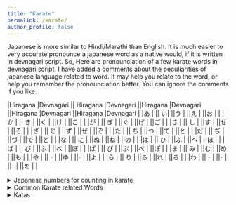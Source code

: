 ```yaml
---
title: "Karate"
permalink: /karate/
author_profile: false
---
```




Japanese is more similar to Hindi/Marathi than English. It is much easier to very accurate pronounce a japanese word as a native would, if it is written in devnagari script. So, Here are pronounciation of a few karate words in devnagari script. I have added a comments about the peculiarities of japanese language related to word. It may help you relate to the word, or help you remember the pronounciation better. You can ignore the comments if you like.

|Hiragana	|Devnagari  || Hiragana	|Devnagari  ||Hiragana	|Devnagari   ||Hiragana	|Devnagari  ||Hiragana |Devnagari  |
|あ	|  || い|  ||う	|   ||え	|  ||お |  |
|か	|  || き	|  ||く	|   ||け	|  ||こ |  |
|が	|  || ぎ	|  ||ぐ	|   ||げ	|  ||ご |  |
|さ	|  || し	|  ||す	|   ||せ	|  ||そ |  |
|ざ	|  || じ	|  ||ず	|   ||ぜ	|  ||ぞ |  |
|た	|  || ち	|  ||つ	|   ||て	|  ||と |  |
|だ	|  || ぢ	|  ||づ	|   ||で	|  ||ど |  |
|な	|  || に	|  ||ぬ	|   ||ね	|  ||の |  |
|は	|  || ひ	|  ||ふ	|   ||へ	|  ||ほ |  |
|ば	|  || び	|  ||ぶ	|   ||べ	|  ||ぼ |  |
|ぱ	|  || ぴ	|  ||ぷ	|   ||ぺ	|  ||ぽ |  |
|ま	|  || み	|  ||む	|   ||め	|  ||も |  |
|や	|  || -	|  ||ゆ	|   ||-	|  ||よ |  |
|ら	|  || り	|  ||る	|   ||れ	|  ||ろ |  |
|わ	|  || -	|  ||-  |   ||-	|  ||を |  |

<details>
	<summary> Japanese numbers for counting in karate</summary> 

<p>
	
## Japanese numbers

|Number|Hiragana|Kanji|English|Devnagari|Comment|
| :---: | :---: | :---: | :---: | :---: | :---: |
|0	|れい   |零   |rei	|रेई (झेरो)|Zero is used more often than rei|
|1	|いち   |一   |ichi	| इची      | --- |
|2	|に     |二	|ni 	| नी        | --- |
|3	|さん   |三   |san	| सान      | --- |
|4	|し     |四   |shi	| शी        |Sounds like しん (Shin - Death). Avoided|
|4	|よん   |四   |yon	| योन      | Used most often|
|5	|ご     |五	|go	        | गो        | --- |
|6	|ろく   |六   |roku	| रोकु      | --- |
|7	|しち   |七   |shichi |शीची     |Sounds like しん (Shin - Death). Avoided|
|7	|なな   |七   |nana	|नाना      | Used most often |
|8	|はち   |八   |hachi	|हाची      | --- |
|9	|く     |九   |ku     |कू        | --- |
|9	|きゅう |九   |kyuu	|क्यूऊ     | Used most often|
|10	|じゅう |十   |juu	|ज्यूऊ     | --- |
|11	|じゅう + いち |十 +  一  |jyuu + ichi	|ज्यूऊ + इची | Keep adding ichi, ni, san to jyuu |
| ...	| ... |... |...	| ...     | --- |
|20	|に + じゅう |二 + 十   |ni + juu	|नी + ज्यूऊ | For age it is hatachi not nijyuu, as you become adult at 20 years old|
| ...	| ... |... |...	| ...     | --- |
|100| ひゃく | 百| hyaku | ह्याकू | Special word for 100 |

</p>

</details>

<details>
	<summary> Common Karate related Words</summary>  
		
### Karate

|Kanji|Hiragana|English|Devnagari|Meaning|Comment|
|:---:| :---: | :---: | :---: | :---: | :---: |
空 | から | kara |करा | Empty | The kanji (空)  means そら(sora) = sky |
手 | て | te | टे | Hand | Eg. te = hand, kami becomes gami = paper, hand+paper = letter |
道 | どう | dou | दोओ | Way/Road |Dou can mean both philosophical and real road in japanese|
空手道| からてどう | Karate dou | करटे दोओ| They way of the empty hand | karate full formal name|
空手家| からてか | Karate ka | कराटे का| Karate practicioner| Karate + ka (iie) = home, home of karate = you |

### Directions

|Kanji|Hiragana|English|Devnagari|Meaning|Comment|
|:---:| :---: | :---: | :---: | :---: | :---: |
|前 | まえ |mae| माए | Front | A rude way of calling someone is "omae" or "my honorable front". |
|後ろ|うし + ろ| ushiro| उशिरो |Back/behind| --- |
|右| みぎ |migi| मिगी | Right | --- |
|左| ひだり |hidari| हिदारी | Left | --- |

### Orders

|Kanji|Hiragana|English|Devnagari|Meaning|Comment|
|:---:| :---: | :---: | :---: | :---: | :---: |
| 押す| お + す |osu|  ओस (ओसु)	| To push/press | Osu is a short way of saying that "I will push through the difficulty/pain". Non-japanese students also use it for "I understand" and "Thank you" |
| 礼	| れい |rei| रेई 	| thanks/gratitude | Rei means your instructor is commanding you to show your gratitude/thanks. You respond to it by bowing |
| 始め	| はじ + め  |hajime| हाजीमे 	| Start/begin | Famous anime "hajime no ippo" means "the begining step" |
| 止める	| や + める | yame (ru)| यामे (रू)  | Stop doing it (order) | same kanji word "tomare" means "stop moving" |
| 目す	| もく+す |mokusu| मोकुसू 	| Meditate | mokusu = to pay attention/watch (inside yourself), 目 = symbol for eye |

### Other words

|Kanji|Hiragana|English|Devnagari|Meaning|Comment|
|:---:| :---: | :---: | :---: | :---: | :---: |
| 土壌	| どじょう |dojo| दोजो	| Soil | Ground where you practice karate |
| 先生	| せんせい |sensei|	सेन्सेऐ |  Teacher | sen = before/previous, sei = life/birth |
| 先輩	| せんぱい |senpai|  सेंपाई | Senior |  sen = before/previous, hai becomes pai = comrade/companion	|
| 後輩	| こうはい |kohai|  कोओहाई  | Junior | kou = behind/back, hai = comrade/companion	|
| 帯	| おび |obi| ओबी | Belt | Kimono sash |
| 着	| き | ki (gi) | (की) (गी)| Karate uniform| ki becomes gi = wear. This is same ki of kimono (mono=thing, kimono = wear thingy) |

### Common Japanese words

|Kanji|Hiragana|English|Devnagari|Meaning|Comment|
|:---:| :---: | :---: | :---: | :---: | :---: |
| ありがとう	| ありがとう | arigatou|  अरिगातोओ  | Thanks	| Shortform of formal "doumo arigatou gozaimasu" |
| 済みません	| す + みません |sumimasen|  सुमीमासेन | Sorry | sumi = settle(debt), relieve(burden) masen = past tense |
| さよなら| さよなら |sayonara|  सायोनारा | Bye	| Do not use this famous word for bye. It is used when you are leaving for a long period of time, like moving to a different country or death |

</details>

<details>
	<summary> Katas</summary>  

## Katas

|Kanji|Hiragana|English|Devnagari|Meaning|Comment|
|:---:| :---: | :---: | :---: | :---: | :---: |
形 | かた | kata | काता | Form/Shape | You are supposed to practice "shape" of your body |
平 + 安 | へい + あん| hei + aan| हेएयान| Peace + Relax | hei = Peace, aan = Relax, 794 to 1185 AD is Heian Jidai (Peace Period) in Japanese History|  
段 |だん | dan | दान | Counter for rank | For ranks, ni (two) + dan (counter) = second, san (three) + dan (counter) = third | 
||||||
平安 + 初 + 段| へいあん + しょ + だん| heian + sho + dan| हेयान + शो + दान| Peaceful Mind 1st Level | Shodan = First, Special Word for First|
平安 + 二 + 段| へいあん + に + だん| heian + ni + dan| हेयान + नी + दान| Peaceful Mind 2nd Level | --- |
平安 + 三 + 段| へいあん + さん + だん| heian + san + dan| हेयान + सान + दान| Peaceful Mind 3rd Level | --- |

</details>





